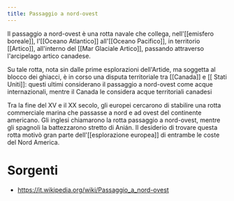 ```yaml
---
title: Passaggio a nord-ovest
---
```


Il passaggio a nord-ovest è una rotta navale che collega, nell'[[emisfero boreale]], l'[[Oceano Atlantico]] all'[[Oceano Pacifico]], in territorio [[Artico]], all'interno del [[Mar Glaciale Artico]], passando attraverso l'arcipelago artico canadese.

Su tale rotta, nota sin dalle prime esplorazioni dell'Artide, ma soggetta al blocco dei ghiacci, è in corso una disputa territoriale tra [[Canada]] e [[ Stati Uniti]]: questi ultimi considerano il passaggio a nord-ovest come acque internazionali, mentre il Canada le considera acque territoriali canadesi

Tra la fine del XV e il XX secolo, gli europei cercarono di stabilire una rotta commerciale marina che passasse a nord e ad ovest del continente americano. Gli inglesi chiamarono la rotta passaggio a nord-ovest, mentre gli spagnoli la battezzarono stretto di Anián. Il desiderio di trovare questa rotta motivò gran parte dell'[[esplorazione europea]] di entrambe le coste del Nord America.

# Sorgenti

- https://it.wikipedia.org/wiki/Passaggio_a_nord-ovest
